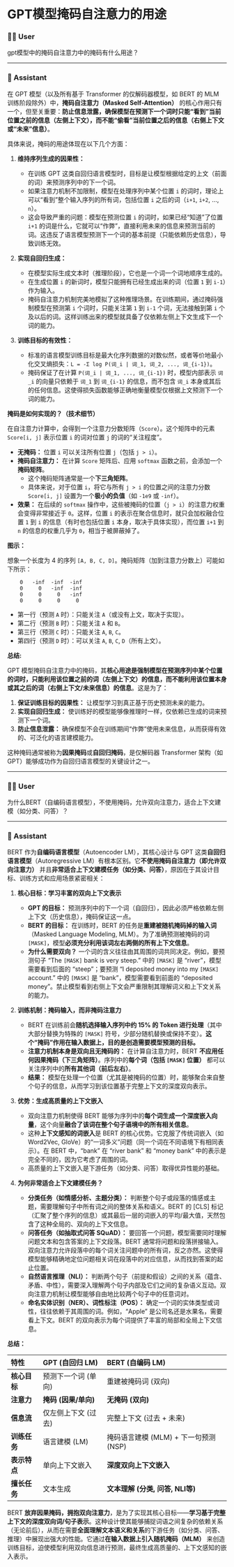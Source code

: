 # GPT模型掩码自注意力的用途

### 🧑‍💻 User

gpt模型中的掩码自注意力中的掩码有什么用途？

---

### 🤖 Assistant

在 GPT 模型（以及所有基于 Transformer 的仅解码器模型，如 BERT 的 MLM 训练阶段除外）中，**掩码自注意力（Masked Self-Attention）** 的核心作用只有一个，但至关重要：**防止信息泄露，确保模型在预测下一个词时只能“看到”当前位置之前的信息（左侧上下文），而不能“偷看”当前位置之后的信息（右侧上下文或“未来”信息）**。

具体来说，掩码的用途体现在以下几个方面：

1.  **维持序列生成的因果性：**
    *   在训练 GPT 这类自回归语言模型时，目标是让模型根据给定的上文（前面的词）来预测序列中的下一个词。
    *   如果注意力机制不加限制，模型在处理序列中某个位置 `i` 的词时，理论上可以“看到”整个输入序列的所有词，包括位置 `i` 之后的词（`i+1`, `i+2`, ..., `n`）。
    *   这会导致严重的问题：模型在预测位置 `i` 的词时，如果已经“知道”了位置 `i+1` 的词是什么，它就可以“作弊”，直接利用未来的信息来预测当前的词。这违反了语言模型预测下一个词的基本前提（只能依赖历史信息），导致训练无效。

2.  **实现自回归生成：**
    *   在模型实际生成文本时（推理阶段），它也是一个词一个词地顺序生成的。
    *   在生成位置 `i` 的新词时，模型只能拥有已经生成出来的词（位置 `1` 到 `i-1`）作为输入。
    *   掩码自注意力机制完美地模拟了这种推理场景。在训练期间，通过掩码强制模型在预测第 `i` 个词时，只能关注第 `1` 到 `i-1` 个词，无法接触到第 `i` 个及以后的词。这样训练出来的模型就具备了仅依赖左侧上下文生成下一个词的能力。

3.  **训练目标的有效性：**
    *   标准的语言模型训练目标是最大化序列数据的对数似然，或者等价地最小化交叉熵损失：`L = -Σ log P(词_i | 词_1, 词_2, ..., 词_{i-1})`。
    *   掩码保证了在计算 `P(词_i | 词_1, ..., 词_{i-1})` 时，模型内部表示 `词_i` 的向量只依赖于 `词_1` 到 `词_{i-1}` 的信息，而不包含 `词_i` 本身或其后的任何信息。这使得损失函数能够正确地衡量模型仅根据上文预测下一个词的能力。

**掩码是如何实现的？（技术细节）**

在自注意力计算中，会得到一个注意力分数矩阵（`Score`）。这个矩阵中的元素 `Score[i, j]` 表示位置 `i` 的词对位置 `j` 的词的“关注程度”。

*   **无掩码：** 位置 `i` 可以关注所有位置 `j`（包括 `j > i`）。
*   **掩码自注意力：** 在计算 `Score` 矩阵后、应用 `softmax` 函数之前，会添加一个**掩码矩阵**。
    *   这个掩码矩阵通常是一个**下三角矩阵**。
    *   具体来说，对于位置 `i`，将它与所有 `j > i` 的位置之间的注意力分数 `Score[i, j]` 设置为一个**极小的负值**（如 `-1e9` 或 `-inf`）。
*   **效果：** 在后续的 `softmax` 操作中，这些被掩码的位置（`j > i`）的注意力权重会变得非常接近于 `0`。这样，位置 `i` 的表示在聚合信息时，就只会加权融合位置 `1` 到 `i` 的信息（有时也包括位置 `i` 本身，取决于具体实现），而位置 `i+1` 到 `n` 的信息的权重几乎为 `0`，相当于被屏蔽掉了。

**图示：**

想象一个长度为 4 的序列 `[A, B, C, D]`。掩码矩阵（加到注意力分数上）可能如下所示：

```
    0   -inf  -inf  -inf
    0     0   -inf  -inf
    0     0     0   -inf
    0     0     0     0
```

*   第一行（预测 `A` 时）：只能关注 `A`（或没有上文，取决于实现）。
*   第二行（预测 `B` 时）：只能关注 `A` 和 `B`。
*   第三行（预测 `C` 时）：只能关注 `A`, `B`, `C`。
*   第四行（预测 `D` 时）：可以关注 `A`, `B`, `C`, `D`（所有上文）。

**总结:**

GPT 模型掩码自注意力中的掩码，其**核心用途是强制模型在预测序列中某个位置的词时，只能利用该位置之前的词（左侧上下文）的信息，而不能利用该位置本身或其之后的词（右侧上下文/未来信息）的信息**。这是为了：

1.  **保证训练目标的因果性：** 让模型学习到真正基于历史预测未来的能力。
2.  **实现自回归生成：** 使训练好的模型能够像推理时一样，仅依赖已生成的词来预测下一个词。
3.  **防止信息泄露：** 确保模型不会在训练期间“作弊”使用未来信息，从而获得有效的、可泛化的语言建模能力。

这种掩码通常被称为**因果掩码**或**自回归掩码**，是仅解码器 Transformer 架构（如 GPT）能够成功作为自回归语言模型的关键设计之一。

---

### 🧑‍💻 User

为什么BERT（自编码语言模型），不使用掩码，允许双向注意力，适合上下文建模（如分类、问答）？

---

### 🤖 Assistant

BERT 作为**自编码语言模型**（Autoencoder LM），其核心设计与 GPT 这类**自回归语言模型**（Autoregressive LM）有根本区别。它**不使用掩码自注意力（即允许双向注意力）** 并且**非常适合上下文建模任务（如分类、问答）**，原因在于其设计目标、训练方式和应用场景紧密相关：

1.  **核心目标：学习丰富的双向上下文表示**
    *   **GPT 的目标：** 预测序列中的下一个词（自回归），因此必须严格依赖左侧上下文（历史信息），掩码保证这一点。
    *   **BERT 的目标：** 在训练时，BERT 的任务是**重建被随机掩码掉的输入词**（Masked Language Modeling, MLM）。为了准确预测被掩码的词 `[MASK]`，模型**必须充分利用该词左右两侧的所有上下文信息**。
    *   **为什么需要双向？** 一个词的含义往往由其周围的词共同决定。例如，要预测句子 “The `[MASK]` bank is very steep.” 中的 `[MASK]` 是 “river”，模型需要看到后面的 “steep”；要预测 “I deposited money into my `[MASK]` account.” 中的 `[MASK]` 是 “bank”，模型需要看到前面的 “deposited money”。禁止模型看到右侧上下文会严重限制其理解词义和上下文关系的能力。

2.  **训练机制：掩码输入，而非掩码注意力**
    *   BERT 在训练前会**随机选择输入序列中约 15% 的 Token 进行处理**（其中大部分替换为特殊的 `[MASK]` 符号，少部分随机替换或保持不变）。**这个“掩码”作用在输入数据上，目的是创造需要模型预测的目标。**
    *   **注意力机制本身是双向且无掩码的：** 在计算自注意力时，BERT **不应用任何因果掩码（下三角矩阵）**。序列中的**每个词（包括 `[MASK]` 位置）** 都可以关注序列中的**所有其他词（前后左右）**。
    *   **结果：** 模型在处理一个位置（尤其是被掩码的位置）时，能够聚合来自整个句子的信息，从而学习到该位置基于完整上下文的深度双向表示。

3.  **优势：生成高质量的上下文嵌入**
    *   双向注意力机制使得 BERT 能够为序列中的**每个词生成一个深度嵌入向量**，这个向量**融合了该词在整个句子语境中的所有相关信息**。
    *   这种**上下文感知的词嵌入**是 BERT 的核心优势。它克服了传统词嵌入（如 Word2Vec, GloVe）的“一词多义”问题（同一个词在不同语境下有相同表示）。在 BERT 中，“bank” 在 “river bank” 和 “money bank” 中的表示是完全不同的，因为它考虑了周围的词。
    *   高质量的上下文嵌入是下游任务（如分类、问答）取得优异性能的基础。

4.  **为何非常适合上下文建模任务？**
    *   **分类任务（如情感分析、主题分类）：** 判断整个句子或段落的情感或主题，需要理解句子中所有词之间的整体关系和语义。BERT 的 [CLS] 标记（汇聚了整个序列的信息）或其最后一层的词嵌入的平均/最大值，天然包含了这种全局的、双向的上下文信息。
    *   **问答任务（如抽取式问答 SQuAD）：** 要回答一个问题，模型需要同时理解问题文本和包含答案的上下文段落。BERT 通常将问题和段落拼接输入。双向注意力允许段落中的每个词关注问题中的所有词，反之亦然。这使得模型能够精确地定位问题相关词在段落中的对应信息，从而找到答案的起止位置。
    *   **自然语言推理（NLI）：** 判断两个句子（前提和假设）之间的关系（蕴含、矛盾、中性），需要深入理解两个句子内部及它们之间的复杂语义互动。双向注意力机制让模型能够自由地比较两个句子中的任意词对。
    *   **命名实体识别（NER）、词性标注（POS）：** 确定一个词的实体类型或词性，往往依赖于其周围的词。例如，“Apple” 是公司名还是水果名，需要看上下文。BERT 的双向表示为每个词提供了丰富的局部和全局上下文信息。

**总结：**

| 特性         | GPT (自回归 LM)                   | BERT (自编码 LM)                  |
| :----------- | :-------------------------------- | :-------------------------------- |
| **核心目标** | 预测下一个词 (单向)               | 重建被掩码词 (双向)               |
| **注意力**   | **掩码 (因果/单向)**              | **无掩码 (双向)**                 |
| **信息流**   | 仅左侧上下文 (过去)               | 完整上下文 (过去 + 未来)          |
| **训练任务** | 语言建模 (LM)                     | 掩码语言建模 (MLM) + 下一句预测 (NSP) |
| **表示特点** | 单向上下文嵌入                    | **深度双向上下文嵌入**            |
| **擅长任务** | 文本生成                          | **文本理解 (分类, 问答, NLI等)**  |

BERT **放弃因果掩码，拥抱双向注意力**，是为了实现其核心目标——**学习基于完整上下文的深度双向词/句子表示**。这种设计使其能够捕捉词语之间复杂的依赖关系（无论前后），从而在需要**全面理解文本语义和关系**的下游任务（如分类、问答、推理）中展现出强大的性能。它通过**在输入数据上引入随机掩码（MLM）** 来创造训练目标，迫使模型利用双向信息进行预测，最终生成高质量的、上下文感知的嵌入表示。